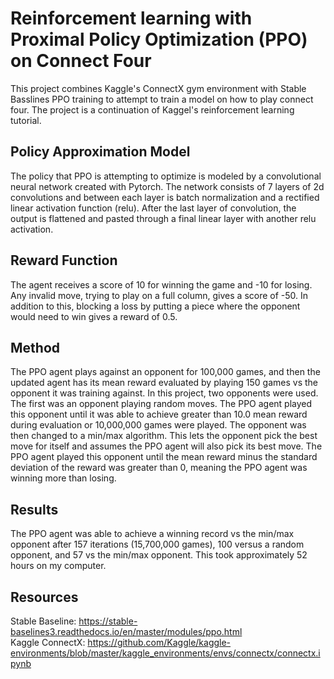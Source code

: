 # Reinforcement learning with Proximal Policy Optimization (PPO) on Connect Four 
This project combines Kaggle's ConnectX gym environment with Stable Basslines PPO training to attempt to train a model on how to play connect four. The project is a continuation of Kaggel's reinforcement learning tutorial. 
## Policy Approximation Model
The policy that PPO is attempting to optimize is modeled by a convolutional neural network created with Pytorch. The network consists of 7 layers of 2d convolutions and between each layer is batch normalization and a rectified linear activation function (relu). After the last layer of convolution, the output is flattened and pasted through a final linear layer with another relu activation. 
## Reward Function
The agent receives a score of 10 for winning the game and -10 for losing. Any invalid move, trying to play on a full column, gives a score of -50. In addition to this, blocking a loss by putting a piece where the opponent would need to win gives a reward of 0.5.
## Method
The PPO agent plays against an opponent for 100,000 games, and then the updated agent has its mean reward evaluated by playing 150 games vs the opponent it was training against. In this project, two opponents were used. The first was an opponent playing random moves. The PPO agent played this opponent until it was able to achieve greater than 10.0 mean reward during evaluation or 10,000,000 games were played. The opponent was then changed to a min/max algorithm. This lets the opponent pick the best move for itself and assumes the PPO agent will also pick its best move. The PPO agent played this opponent until the mean reward minus the standard deviation of the reward was greater than 0, meaning the PPO agent was winning more than losing.    
## Results
The PPO agent was able to achieve a winning record vs the min/max opponent after 157 iterations (15,700,000 games), 100 versus a random opponent, and 57 vs the min/max opponent. This took approximately 52 hours on my computer. 
## Resources
Stable Baseline: https://stable-baselines3.readthedocs.io/en/master/modules/ppo.html \
Kaggle ConnectX: https://github.com/Kaggle/kaggle-environments/blob/master/kaggle_environments/envs/connectx/connectx.ipynb
